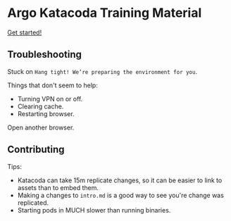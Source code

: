 # Argo Katacoda Training Material

[Get started!](https://katacoda.com/argoproj)

## Troubleshooting

Stuck on `Hang tight! We’re preparing the environment for you`.

Things that don't seem to help:

* Turning VPN on or off.
* Clearing cache.
* Restarting browser.

Open another browser.

## Contributing

Tips:

* Katacoda can take 15m replicate changes, so it can be easier to link to assets than to embed them.
* Making a changes to `intro.md` is a good way to see you're change was replicated.
* Starting pods in MUCH slower than running binaries.
